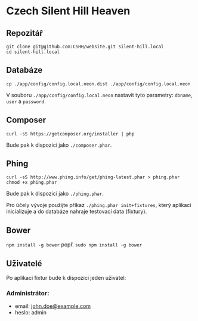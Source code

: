 # Czech Silent Hill Heaven

## Repozitář

```
git clone git@github.com:CSHH/website.git silent-hill.local
cd silent-hill.local
```

## Databáze

`cp ./app/config/config.local.neon.dist ./app/config/config.local.neon`

V souboru `./app/config/config.local.neon` nastavit tyto parametry: `dbname`, `user` a `password`.

## Composer

`curl -sS https://getcomposer.org/installer | php`

Bude pak k dispozici jako `./composer.phar`.

## Phing

```
curl -sS http://www.phing.info/get/phing-latest.phar > phing.phar
chmod +x phing.phar
```

Bude pak k dispozici jako `./phing.phar`.

Pro účely vývoje použijte příkaz `./phing.phar init+fixtures`, který aplikaci inicializuje a do databáze nahraje testovací data (fixtury).

## Bower

`npm install -g bower` popř. `sudo npm install -g bower`

## Uživatelé

Po aplikaci fixtur bude k dispozici jeden uživatel:

### Administrátor:

* email: john.doe@example.com
* heslo: admin
